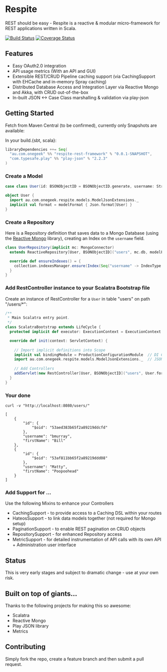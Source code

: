 # Respite

REST should be easy - Respite is a reactive & modular micro-framework for REST applications written in Scala.

[![Build Status](https://travis-ci.org/mefellows/respite.svg)](https://travis-ci.org/mefellows/respite)
[![Coverage Status](https://img.shields.io/coveralls/mefellows/respite.svg)](https://coveralls.io/r/mefellows/respite)

## Features

* Easy OAuth2.0 integration
* API usage metrics (With an API and GUI)
* Extensible REST/CRUD Pipeline caching support (via CachingSupport with EHCache and in-memory Spray caching)
* Distributed Database Access and Integration Layer via Reactive Mongo and Akka, with CRUD out-of-the-box
* In-built JSON <-> Case Class marshalling & validation via play-json

## Getting Started

Fetch from Maven Central (to be confirmed), currently only Snapshots are available:

In your build.{sbt, scala}:
```scala
libraryDependencies ++= Seq(
  "au.com.onegeek" %% "respite-rest-framework" % "0.0.1-SNAPSHOT",
  "com.typesafe.play" %% "play-json" % "2.2.3"
)
```
### Create a Model
```scala
case class User(id: BSONObjectID = BSONObjectID.generate, username: String, firstName: String) extends Model[BSONObjectID]

object User {
  import au.com.onegeek.respite.models.ModelJsonExtensions._
  implicit val format = modelFormat { Json.format[User] }
}
```

### Create a Repository

Here is a Repository definition that saves data to a Mongo Database (using the [Reactive Mongo](http://reactivemongo.org/) library), creating an Index on the ```username``` field.

```scala
class UserRepository(implicit mc: MongoConnector)
  extends ReactiveRepository[User, BSONObjectID]("users", mc.db, modelFormatForMongo {Json.format[User]}, ReactiveMongoFormats.objectIdFormats) {

  override def ensureIndexes() = {
    collection.indexesManager.ensure(Index(Seq("username" -> IndexType.Ascending), name = Some("keyFieldUniqueIdx"), unique = true, sparse = true))
  }
}
```

### Add RestController instance to your Scalatra Bootstrap file

Create an instance of RestController for a ```User``` in table "users" on path "/users/*":

```scala
/**
 * Main Scalatra entry point.
 */
class ScalatraBootstrap extends LifeCycle {
  protected implicit def executor: ExecutionContext = ExecutionContext.global

  override def init(context: ServletContext) {
  
    // Import implicit definitions into Scope
    implicit val bindingModule = ProductionConfigurationModule  // DI Configuration object
    import au.com.onegeek.respite.models.ModelJsonExtensions._  // JSON extensions
    
    // Add Controllers
    addServlet(new RestController[User, BSONObjectID]("users", User.format, new UserRepository), "/users/*")
  }
}
```

### Your done

    curl -v "http://localhost:8080/users/"

    [
        {
            "id": {
                "$oid": "53aed383b65f2a89219ddcfd"
            },
            "username": "bmurray",
            "firstName": "Bill"
        },
        {
            "id": {
                "$oid": "53af811bb65f2a89219ddd08"
            },
            "username": "Matty",
            "firstName": "Poopoohead"
        }
    ]

### Add Support for ...

Use the following Mixins to enhance your Controllers

* CachingSupport - to provide access to a Caching DSL within your routes
* HateosSupport - to link data models together (not required for Mongo setup)
* PaginationSupport - to enable REST pagination on CRUD objects
* RepositorySupport - for enhanced Repository access
* MetricSupport - for detailed instrumentation of API calls with its own API + Administration user interface

## Status

This is very early stages and subject to dramatic change - use at your own risk.

## Built on top of giants...

Thanks to the following projects for making this so awesome:

* Scalatra
* Reactive Mongo
* Play JSON library
* Metrics


## Contributing

Simply fork the repo, create a feature branch and then submit a pull request.